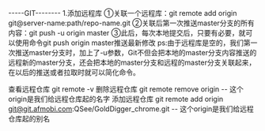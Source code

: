 -----GIT--------
1.添加远程库
①关联一个远程库：git remote add origin git@server-name:path/repo-name.git
②关联后第一次推送master分支的所有内容：git push -u origin master
③此后，每次本地提交后，只要有必要，就可以使用命令git push origin master推送最新修改
ps:由于远程库是空的，我们第一次推送master分支时，加上了-u参数，Git不但会把本地的master分支内容推送的远程新的master分支，还会把本地的master分支和远程的master分支关联起来，在以后的推送或者拉取时就可以简化命令。

查看远程仓库 git remote -v
删除远程仓库 git remote remove origin   --  这个origin是我们给远程仓库起的名字
添加远程仓库 git remote add origin git@git.afmobi.com:QSee/GoldDigger_chrome.git    --  这个origin是我们给远程仓库起的别名


